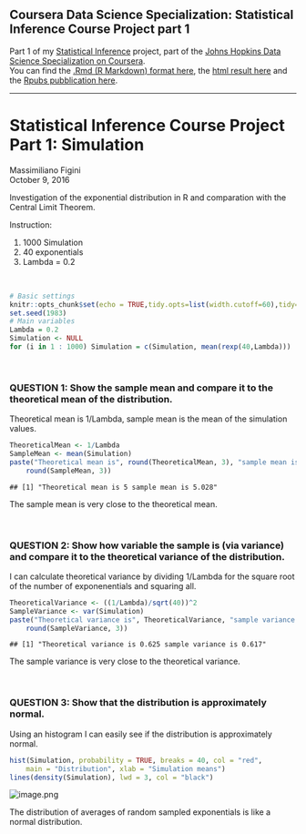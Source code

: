 ## Coursera Data Science Specialization: Statistical Inference Course Project part 1

Part 1 of my  [Statistical Inference](https://www.coursera.org/learn/statistical-inference)  project, part of the  [Johns Hopkins Data Science Specialization on Coursera](https://www.coursera.org/specializations/jhu-data-science).  
You can find the [.Rmd (R Markdown) format here](https://github.com/massyfigini/StatisticalInferenceCP/blob/master/Statistical_Inference_CP1.Rmd), the  [html result here](https://massyfigini.github.io/Statistical_Inference_CP1.html) and the [Rpubs pubblication here](https://rpubs.com/massyfigini/StatisticalInferenceCP1).  

-------------------------------------------------------------------------------------

# Statistical Inference Course Project Part 1: Simulation
Massimiliano Figini  
October 9, 2016  

Investigation of the exponential distribution in R and comparation with the Central Limit Theorem.  
  
Instruction:  
1) 1000 Simulation  
2) 40 exponentials  
3) Lambda = 0.2  
  
&nbsp;


```r
# Basic settings
knitr::opts_chunk$set(echo = TRUE,tidy.opts=list(width.cutoff=60),tidy=TRUE)
set.seed(1983)
# Main variables
Lambda = 0.2
Simulation <- NULL
for (i in 1 : 1000) Simulation = c(Simulation, mean(rexp(40,Lambda)))
```
  
&nbsp;

### QUESTION 1: Show the sample mean and compare it to the theoretical mean of the distribution.

Theoretical mean is 1/Lambda, sample mean is the mean of the simulation values.


```r
TheoreticalMean <- 1/Lambda
SampleMean <- mean(Simulation)
paste("Theoretical mean is", round(TheoreticalMean, 3), "sample mean is", 
    round(SampleMean, 3))
```

```
## [1] "Theoretical mean is 5 sample mean is 5.028"
```

The sample mean is very close to the theoretical mean.  
  
&nbsp;

### QUESTION 2: Show how variable the sample is (via variance) and compare it to the theoretical variance of the distribution.

I can calculate theoretical variance by dividing 1/Lambda for the square root of the number of exponenentials and squaring all.


```r
TheoreticalVariance <- ((1/Lambda)/sqrt(40))^2
SampleVariance <- var(Simulation)
paste("Theoretical variance is", TheoreticalVariance, "sample variance is", 
    round(SampleVariance, 3))
```

```
## [1] "Theoretical variance is 0.625 sample variance is 0.617"
```

The sample variance is very close to the theoretical variance.  
  
&nbsp;
  
### QUESTION 3:  Show that the distribution is approximately normal.

Using an histogram I can easily see if the distribution is approximately normal.


```r
hist(Simulation, probability = TRUE, breaks = 40, col = "red", 
    main = "Distribution", xlab = "Simulation means")
lines(density(Simulation), lwd = 3, col = "black")
```

![image.png](https://cdn.hashnode.com/res/hashnode/image/upload/v1627890740755/kcH7JJ7e4.png)
  
The distribution of averages of random sampled exponentials is like a normal distribution.  